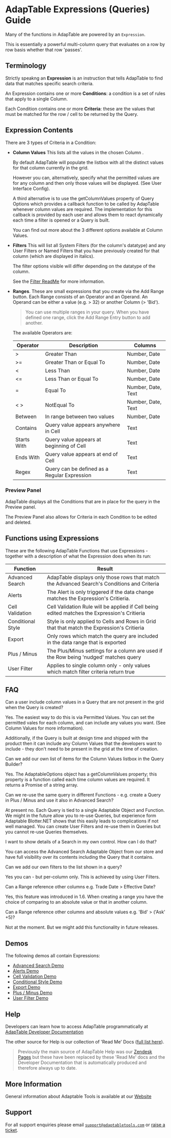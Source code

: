 # AdapTable Expressions (Queries) Guide

Many of the functions in AdapTable are powered by an `Expression`.

This is essentially a powerful multi-column query that evaluates on a row by row basis whether that row 'passes'.

## Terminology

Strictly speakng an **Expression** is an instruction that tells AdapTable to find data that matches specific search criteria.

An Expression contains one or more **Conditions**: a condition is a set of rules that apply to a single Column. 

Each Condition contains one or more **Criteria**:  these are the values that must be matched for the row / cell to be returned by the Query.


## Expression Contents

There are 3 types of Criteria in a Condition:

- **Column Values**
  This lists all the values in the chosen Column .

  By default AdapTable will populate the listbox with all the distinct values for that column currently in the grid.

  However you can, alternatively, specify what the permitted values are for any column and then only those values will be displayed.  (See User Interface Config).

  A third alternative is to use the getColumnValues property of Query Options which provides a callback function to be called by AdapTable whenever column values are required.  The implementation for this callback is provided by  each user and allows them to react dynamically each time a filter is opened or a Query is built.

  You  can find out more about the 3 different options available at Column Values.

- **Filters**
  This will list all System Filters (for the column's datatype) and any User Filters or Named Filters that you have previously created for that column (which are displayed in italics).

  The filter options visible will differ depending on the datatype of the column. 

  See the [Filter ReadMe](./adaptable-filtering-guide.md) for more information.

- **Ranges**. These are small expressions that you create via the Add Range button. Each Range consists of an Operator and an Operand. An Operand can be either a value (e.g. > 32) or another Column (> 'Bid'). 

  > You can use multiple ranges in your query. When you have defined one range, click the Add Range Entry button to add another.

  The available Operators are:

  | Operator  	              | Description                                  | Columns           |
  | --------  	              | ------                                       | -------           | 
  |>                          | Greater Than                                 | Number, Date      | 
  |>=                         | Greater Than or Equal To                     | Number, Date      | 
  |<                          | Less Than                                    | Number, Date      | 
  |<=                         | Less Than or Equal To                        | Number, Date      | 
  |=                          | Equal To                                     | Number, Date, Text| 
  |< >                        | NotEqual To                                  | Number, Date, Text| 
  |Between                    | In range between two values                  | Number, Date      | 
  |Contains                   | Query value appears anywhere in Cell         | Text              | 
  |Starts With                | Query value appears at beginning of Cell     | Text              | 
  |Ends With                  | Query value appears at end of Cell           | Text              | 
  |Regex                      | Query can be defined as a Regular Expression | Text              | 


### Preview Panel
AdapTable displays all the Conditions that are in place for the query in the Preview panel. 

The Preview Panel also allows for Criteria in each Condition to be edited and deleted.

## Functions using Expressions

These are the following AdapTable Functions that use Expressions - together with a description of what the Expression does when its run:

| Function  	      | Result                                                                                       |
| --------  	      | ------                                                                                       | 
| Advanced Search   | AdapTable displays only those rows that match the Advanced Search's Conditions and Criteria  | 
| Alerts 	          | The Alert is only triggered if the data change matches the Expression's Critieria.           | 
| Cell Validation	  | Cell Validation Rule will be applied if Cell being edited matches the Expression's Critieria | 
| Conditional Style | Style is only applied to Cells and Rows in Grid that that match the Expression's Critieria   | 
| Export 	          | Only rows which match the query are included in the data range that is exported              | 
| Plus / Minus 	    | The Plus/Minus settings for a column are used if the Row being 'nudged' matches query        | 
| User Filter 	    | Applies to single column only - only values which match filter criteria return true          | 

## FAQ

Can a user include column values in a Query that are not present in the grid when the Query is created?

Yes.  The easiest way to do this is via Permitted Values.  You can set the permitted vales for each column, and can include any values you want.  (See Column Values for more information).

Additionally, if the Query is built at design time and shipped with the product then it can include any Column Values that the developers want to include - they don't need to be present in the grid at the time of creation.

Can we add our own list of items for the Column Values listbox in the Query Builder?

Yes.  The AdaptableOptions object has a getColumnValues property; this property is a function called each time column values are required.  It returns a Promise of a string array.

Can we re-use the same query in different Functions - e.g. create a Query in Plus / Minus and use it also in Advanced Search?

At present no. Each Query is tied to a single Adaptable Object and Function. We might in the future allow you to re-use Queries, but experience form Adaptable Blotter.NET shows that this easily leads to complications if not well managed. You can create User Filters and re-use them in Queries but you cannot re-use Queries themselves.

I want to show details of a Search in my own control. How can I do that?

You can access the Advanced Search Adaptable Object from our store and have full visibility over its contents including the Query that it contains.

Can we add our own filters to the list shown in a query?

Yes you can - but per-column only. This is achieved by using User Filters.

Can a Range reference other columns e.g. Trade Date > Effective Date?

Yes, this feature was introduced in 1.6. When creating a range you have the choice of comparing to an absolute value or that in another column.

Can a Range reference other columns and absolute values e.g. 'Bid' > ('Ask' +5)?

Not at the moment. But we might add this functionality in future releases.

## Demos

The following demos all contain Expressions:

- [Advanced Search Demo](https://demo.adaptabletools.com/search/aggridadvancedsearchdemo)
- [Alerts Demo](https://demo.adaptabletools.com/alertsmessages/aggridalertdemo)
- [Cell Validation Demo](https://demo.adaptabletools.com/edit/aggridcellvalidationdemo)
- [Conditional Style Demo](https://demo.adaptabletools.com/style/aggridconditionalstyledemo)
- [Export Demo](https://demo.adaptabletools.com/gridmanagement/aggridexportdemo)
- [Plus / Minus Demo](https://demo.adaptabletools.com/edit/aggridplusminusdemo)
- [User Filter Demo](https://demo.adaptabletools.com/filters/aggriduserfiltersdemo)

## Help

Developers can learn how to access AdapTable programmatically at [AdapTable Developer Documentation](https://api.adaptabletools.com) 

The other source for Help is our collection of 'Read Me' Docs ([full list here](https://github.com/AdaptableTools/adaptable/blob/master/packages/adaptable/readme/readme-list.md)).

> Previously the main source of AdapTable Help was our [Zendesk Pages](https://adaptabletools.zendesk.com/hc/en-us) but these have been replaced by these 'Read Me' docs and the Developer Documentation that is automatically produced and therefore always up to date.

## More Information

General information about Adaptable Tools is available at our [Website](http://www.adaptabletools.com) 

## Support

For all support enquiries please email [`support@adaptabletools.com`](mailto:support@adaptabletools.com) or [raise a ticket](https://adaptabletools.zendesk.com/hc/en-us/requests/new).
